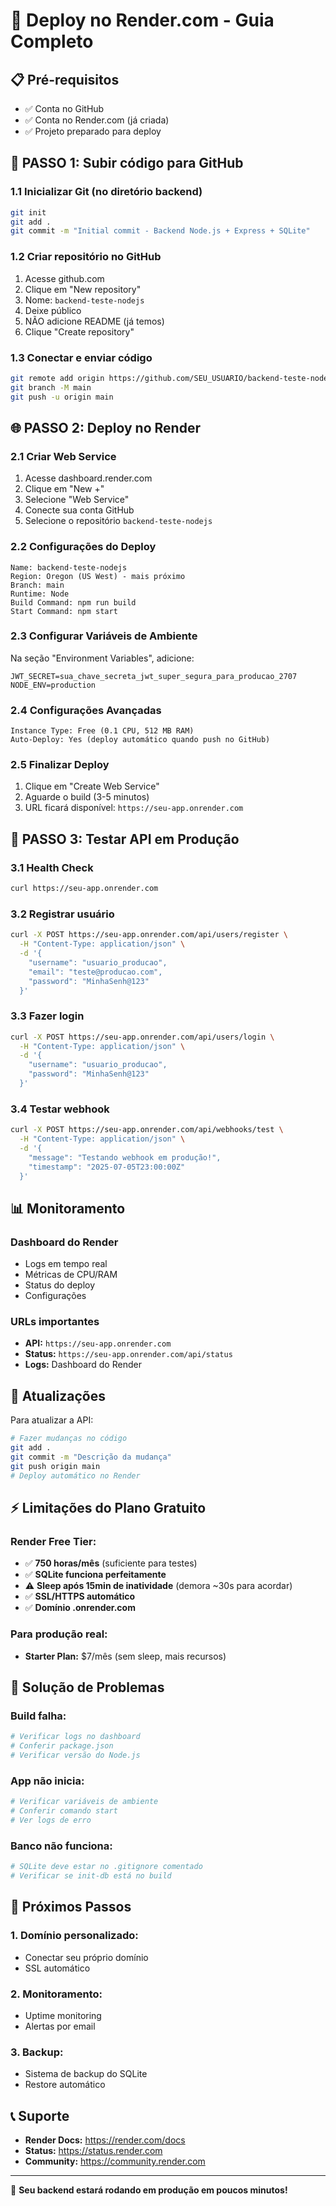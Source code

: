 # 🚀 Deploy no Render.com - Guia Completo

## 📋 Pré-requisitos
- ✅ Conta no GitHub
- ✅ Conta no Render.com (já criada)
- ✅ Projeto preparado para deploy

## 🔧 **PASSO 1: Subir código para GitHub**

### 1.1 Inicializar Git (no diretório backend)
```bash
git init
git add .
git commit -m "Initial commit - Backend Node.js + Express + SQLite"
```

### 1.2 Criar repositório no GitHub
1. Acesse github.com
2. Clique em "New repository"
3. Nome: `backend-teste-nodejs`
4. Deixe público
5. NÃO adicione README (já temos)
6. Clique "Create repository"

### 1.3 Conectar e enviar código
```bash
git remote add origin https://github.com/SEU_USUARIO/backend-teste-nodejs.git
git branch -M main
git push -u origin main
```

## 🌐 **PASSO 2: Deploy no Render**

### 2.1 Criar Web Service
1. Acesse dashboard.render.com
2. Clique em "New +"
3. Selecione "Web Service"
4. Conecte sua conta GitHub
5. Selecione o repositório `backend-teste-nodejs`

### 2.2 Configurações do Deploy
```
Name: backend-teste-nodejs
Region: Oregon (US West) - mais próximo
Branch: main
Runtime: Node
Build Command: npm run build
Start Command: npm start
```

### 2.3 Configurar Variáveis de Ambiente
Na seção "Environment Variables", adicione:

```
JWT_SECRET=sua_chave_secreta_jwt_super_segura_para_producao_2707
NODE_ENV=production
```

### 2.4 Configurações Avançadas
```
Instance Type: Free (0.1 CPU, 512 MB RAM)
Auto-Deploy: Yes (deploy automático quando push no GitHub)
```

### 2.5 Finalizar Deploy
1. Clique em "Create Web Service"
2. Aguarde o build (3-5 minutos)
3. URL ficará disponível: `https://seu-app.onrender.com`

## 🧪 **PASSO 3: Testar API em Produção**

### 3.1 Health Check
```bash
curl https://seu-app.onrender.com
```

### 3.2 Registrar usuário
```bash
curl -X POST https://seu-app.onrender.com/api/users/register \
  -H "Content-Type: application/json" \
  -d '{
    "username": "usuario_producao",
    "email": "teste@producao.com",
    "password": "MinhaSenh@123"
  }'
```

### 3.3 Fazer login
```bash
curl -X POST https://seu-app.onrender.com/api/users/login \
  -H "Content-Type: application/json" \
  -d '{
    "username": "usuario_producao",
    "password": "MinhaSenh@123"
  }'
```

### 3.4 Testar webhook
```bash
curl -X POST https://seu-app.onrender.com/api/webhooks/test \
  -H "Content-Type: application/json" \
  -d '{
    "message": "Testando webhook em produção!",
    "timestamp": "2025-07-05T23:00:00Z"
  }'
```

## 📊 **Monitoramento**

### Dashboard do Render
- Logs em tempo real
- Métricas de CPU/RAM
- Status do deploy
- Configurações

### URLs importantes
- **API:** `https://seu-app.onrender.com`
- **Status:** `https://seu-app.onrender.com/api/status`
- **Logs:** Dashboard do Render

## 🔄 **Atualizações**

Para atualizar a API:
```bash
# Fazer mudanças no código
git add .
git commit -m "Descrição da mudança"
git push origin main
# Deploy automático no Render
```

## ⚡ **Limitações do Plano Gratuito**

### Render Free Tier:
- ✅ **750 horas/mês** (suficiente para testes)
- ✅ **SQLite funciona perfeitamente**
- ⚠️ **Sleep após 15min de inatividade** (demora ~30s para acordar)
- ✅ **SSL/HTTPS automático**
- ✅ **Domínio .onrender.com**

### Para produção real:
- **Starter Plan:** $7/mês (sem sleep, mais recursos)

## 🐛 **Solução de Problemas**

### Build falha:
```bash
# Verificar logs no dashboard
# Conferir package.json
# Verificar versão do Node.js
```

### App não inicia:
```bash
# Verificar variáveis de ambiente
# Conferir comando start
# Ver logs de erro
```

### Banco não funciona:
```bash
# SQLite deve estar no .gitignore comentado
# Verificar se init-db está no build
```

## 🎯 **Próximos Passos**

### 1. Domínio personalizado:
- Conectar seu próprio domínio
- SSL automático

### 2. Monitoramento:
- Uptime monitoring
- Alertas por email

### 3. Backup:
- Sistema de backup do SQLite
- Restore automático

## 📞 **Suporte**

- **Render Docs:** https://render.com/docs
- **Status:** https://status.render.com
- **Community:** https://community.render.com

---

🎉 **Seu backend estará rodando em produção em poucos minutos!**
